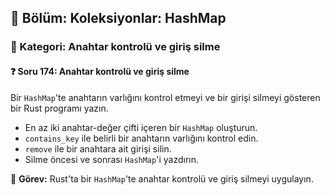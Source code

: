 ## 📘 Bölüm: Koleksiyonlar: HashMap  
### 🔹 Kategori: Anahtar kontrolü ve giriş silme  
#### ❓ Soru 174: Anahtar kontrolü ve giriş silme

Bir `HashMap`'te anahtarın varlığını kontrol etmeyi ve bir girişi silmeyi gösteren bir Rust programı yazın.

- En az iki anahtar-değer çifti içeren bir `HashMap` oluşturun.
- `contains_key` ile belirli bir anahtarın varlığını kontrol edin.
- `remove` ile bir anahtara ait girişi silin.
- Silme öncesi ve sonrası `HashMap`'i yazdırın.

🔧 **Görev:** Rust'ta bir `HashMap`'te anahtar kontrolü ve giriş silmeyi uygulayın.

